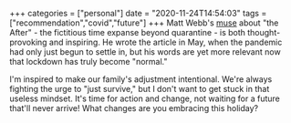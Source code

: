 +++
categories = ["personal"]
date = "2020-11-24T14:54:03"
tags = ["recommendation","covid","future"]
+++
Matt Webb's [muse](http://interconnected.org/home/2020/05/06/lockdown) about "the After" - the fictitious time expanse beyond quarantine - is both thought-provoking and inspiring. He wrote the article in May, when the pandemic had only just begun to settle in, but his words are yet more relevant now that lockdown has truly become "normal."

I'm inspired to make our family's adjustment intentional. We're always fighting the urge to "just survive," but I don't want to get stuck in that useless mindset. It's time for action and change, not waiting for a future that'll never arrive! What changes are you embracing this holiday?
               